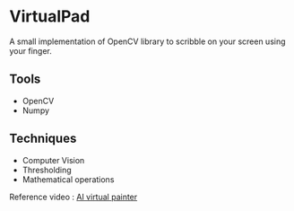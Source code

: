 # VirtualPad
A small implementation of OpenCV library to scribble on your screen using your finger.

## Tools

- OpenCV
- Numpy

## Techniques

- Computer Vision
- Thresholding
- Mathematical operations

Reference video : [AI virtual painter](https://www.youtube.com/watch?v=ZiwZaAVbXQo&t=3180s)


